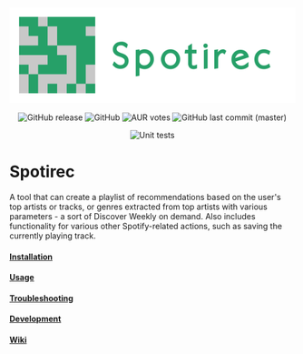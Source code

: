 <p align="center"><img src="https://raw.githubusercontent.com/Badgie/spotirec/master/img/header/header-600x200.png" alt="spotek"/></p>


<p align="center">
    <img alt="GitHub release" src="https://img.shields.io/github/release/badgie/spotirec.svg">
    <img alt="GitHub" src="https://img.shields.io/github/license/badgie/spotirec.svg">
    <img alt="AUR votes" src="https://img.shields.io/aur/votes/spotirec-git.svg?label=AUR%20votes">
    <img alt="GitHub last commit (master)" src="https://img.shields.io/github/last-commit/badgie/spotirec/master.svg?label=last%20update">
</p>

<p align="center">
    <img alt="Unit tests" src="https://github.com/Badgie/spotirec/workflows/Unit%20Tests/badge.svg">
</p>


# Spotirec
A tool that can create a playlist of recommendations based on the user's top artists or tracks, or genres extracted from top artists with various parameters - a sort of Discover Weekly on demand. Also includes functionality for various other Spotify-related actions, such as saving the currently playing track.


#### [Installation](https://github.com/Badgie/spotirec/wiki/Installation)

#### [Usage](https://github.com/Badgie/spotirec/wiki/Usage)

#### [Troubleshooting](https://github.com/Badgie/spotirec/wiki/Troubleshooting)

#### [Development](https://github.com/Badgie/spotirec/wiki/Development)

#### [Wiki](https://github.com/Badgie/spotirec/wiki)